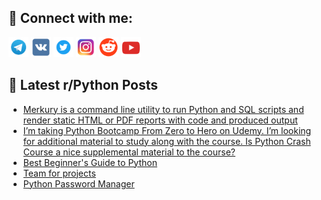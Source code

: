 ## 🔎 Connect with me:
[<img src="https://github.com/bullbesh/bullbesh/blob/main/images/Telegram.png" width="32" height="32" />](https://t.me/bullbesh)
[<img src="https://github.com/bullbesh/bullbesh/blob/main/images/VK.png" width="32" height="32" />](https://vk.com/bullbesh)
[<img src="https://github.com/bullbesh/bullbesh/blob/main/images/Twitter.png" width="32" height="32" />](https://twitter.com/bullbesh1)
[<img src="https://github.com/bullbesh/bullbesh/blob/main/images/Instagram.png" width="32" height="32" />](https://www.instagram.com/bullbesh)
[<img src="https://github.com/bullbesh/bullbesh/blob/main/images/Reddit.png" width="32" height="32" />](https://www.reddit.com/user/bullbesh)
[<img src="https://github.com/bullbesh/bullbesh/blob/main/images/YouTube.png" width="32" height="32" />](https://www.youtube.com/channel/UCtfjRs6uzgq5mfm8S06WTcg)

## 📕 Latest r/Python Posts
<!-- BLOG-POST-LIST:START -->
- [Merkury is a command line utility to run Python and SQL scripts and render static HTML or PDF reports with code and produced output](https://www.reddit.com/r/Python/comments/y1jgbo/merkury_is_a_command_line_utility_to_run_python/)
- [I’m taking Python Bootcamp From Zero to Hero on Udemy. I’m looking for additional material to study along with the course. Is Python Crash Course a nice supplemental material to the course?](https://www.reddit.com/r/Python/comments/y1jefe/im_taking_python_bootcamp_from_zero_to_hero_on/)
- [Best Beginner&#39;s Guide to Python](https://www.reddit.com/r/Python/comments/y1ikpd/best_beginners_guide_to_python/)
- [Team for projects](https://www.reddit.com/r/Python/comments/y1id3r/team_for_projects/)
- [Python Password Manager](https://www.reddit.com/r/Python/comments/y1goq6/python_password_manager/)
<!-- BLOG-POST-LIST:END -->
